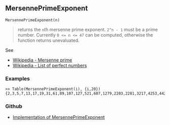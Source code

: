 ## MersennePrimeExponent

```
MersennePrimeExponent(n)
```

> returns the  `n`th mersenne prime exponent. `2^n - 1` must be a prime number. 
Currently `0 <= n <= 47` can be computed, otherwise the function returns unevaluated.

See
* [Wikipedia - Mersenne prime](https://en.wikipedia.org/wiki/Mersenne_prime)
* [Wikipedia - List of perfect numbers](https://en.wikipedia.org/wiki/List_of_perfect_numbers)

### Examples

```
>> Table(MersennePrimeExponent(i), {i,20})
{2,3,5,7,13,17,19,31,61,89,107,127,521,607,1279,2203,2281,3217,4253,4423}
```

### Github

* [Implementation of MersennePrimeExponent](https://github.com/axkr/symja_android_library/blob/master/symja_android_library/matheclipse-core/src/main/java/org/matheclipse/core/builtin/NumberTheory.java#L3331) 
